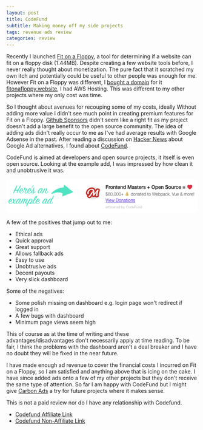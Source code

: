 ```yaml
---
layout: post
title: CodeFund
subtitle: Making money off my side projects
tags: revenue ads review
categories: review
---
```


Recently I launched [Fit on a Floppy](https://www.brendonbody.com/2019/11/13/fit-on-a-floppy/), a tool for determining if a website can fit on a floppy disk (1.44MB). Despite creating a few website tools before, I never really thought about monetization. The pure fact that it scratched my own itch and potentially could be useful to other people was enough for me. However Fit on a Floppy was different, I [bought a domain](https://www.brendonbody.com/2019/11/11/3am-domains/) for it [fitonafloppy.website](https://fitonafloppy.website/), I had AWS Hosting. This was different to my other projects where my only cost was time.

So I thought about avenues for recouping some of my costs, ideally Without adding more value I didn't see much point in creating premium features for Fit on a Floppy. [Github Sponsors](https://github.com/sponsors) didn't seem like a right fit as my project doesn't add a large benefit to the open source community. The idea of adding ads didn't really occur to me as I've had average results with Google Adsense in the past. After reading a discussion on [Hacker News](https://news.ycombinator.com/item?id=21397274) about Google Ad alternatives, I found about [CodeFund](https://codefund.io/).

CodeFund is aimed at developers and open source projects, it itself is even open source. Looking at the example add, I was impressed by how clean it and unobtrusive it was.

<p class="center">
    <img src="https://raw.githubusercontent.com/bbody/bbody.github.io/master/_posts/images/2019-11-28-CodeFund/example-ad.png" alt="Example Ad">
</p>

A few of the positives that jump out to me:
- Ethical ads
- Quick approval
- Great support
- Allows fallback ads
- Easy to use
- Unobtrusive ads
- Decent payouts
- Very slick dashboard

Some of the negatives:
- Some polish missing on dashboard e.g. login page won't redirect if logged in
- A few bugs with dashboard
- Minimum page views seem high

This of course as at the time of writing and these advantages/disadvantages don't necessarily apply at time reading. To be fair, I think the problems with the dashboard aren't a deal breaker and I have no doubt they will be fixed in the near future.

I have made enough ad revenue to cover the financial costs I incurred on Fit on a Floppy, so I am satisfied and anything above that is icing on the cake. I have since added ads onto a few of my other projects but they don't receive the same type of attention. So far I am happy with CodeFund but I might give [Carbon Ads](https://www.carbonads.net/) a try for future projects where it makes sense.

This is not a paid review nor do I have any relationship with Codefund.
- [Codefund Affiliate Link](https://app.codefund.io/invite/ZGczGgGkiqI)
- [Codefund Non-Affiliate Link](https://app.codefund.io/)